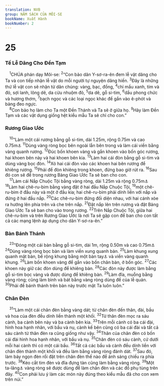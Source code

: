 ```yaml
---
translation: NVB
group: NĂM SÁCH CỦA MÔI-SE
bookName: Xuất Hành 
bookNumber: 2
---
```


<div class="title"><h1>25</h1><h3>Tế Lễ Dâng Cho Đền Tạm </h3></div>
<span class="verse xu_25_1"> <sup>1</sup>CHÚA phán dạy Môi-se: </span>
<span class="verse xu_25_2"><sup>2</sup>“Con bảo dân Y-sơ-ra-ên đem lễ vật dâng cho Ta và con tiếp nhận lễ vật do mỗi người tự nguyện dâng hiến. </span>
<span class="verse xu_25_3"><sup>3</sup>Đây là những thứ lễ vật con sẽ nhận từ dân chúng: vàng, bạc, đồng, </span>
<span class="verse xu_25_4"><sup>4</sup>chỉ mầu xanh, tím và đỏ, sợi lanh, lông dê, da cừu nhuộm đỏ, </span>
<span class="verse xu_25_5"><sup>5</sup>da dê, gỗ si-tim, </span>
<span class="verse xu_25_6"><sup>6</sup>dầu phong chức và hương thơm, </span>
<span class="verse xu_25_7"><sup>7</sup>bạch ngọc và các loại ngọc khác để gắn vào ê-phót và bảng đeo ngực. <br/></span>
<span class="verse xu_25_8"> <sup>8</sup>Con bảo họ làm cho Ta một Đền Thánh và Ta sẽ ở giữa họ. </span>
<span class="verse xu_25_9"><sup>9</sup>Hãy làm Đền Tạm và các vật dụng giống hệt kiểu mẫu Ta sẽ chỉ cho con.” <br/></span>
<div class="title"><h3>Rương Giao Ước </h3></div>
<span class="verse xu_25_10"> <sup>10</sup>“Làm một cái rương bằng gỗ si-tim, dài 1.25m, rộng 0.75m và cao 0.75m<a data-toggle="tooltip" data-placement="bottom" title="Nt: 2.5 am-ma x 1.5 am-ma x 1.5 am-ma">⚓</a></span>
<span class="verse xu_25_11"><sup>11</sup>Dùng vàng ròng bọc bên ngoài lẫn bên trong và làm cái viền bằng vàng quanh rương. </span>
<span class="verse xu_25_12"><sup>12</sup>Đúc bốn khoen vàng và gắn khoen vào bốn góc rương, hai khoen bên này và hai khoen bên kia. </span>
<span class="verse xu_25_13"><sup>13</sup>Làm hai cái đòn bằng gỗ si-tim và dùng vàng bọc đòn. </span>
<span class="verse xu_25_14"><sup>14</sup>Xỏ hai cái đòn vào các khoen hai bên rương để khiêng rương. </span>
<span class="verse xu_25_15"><sup>15</sup>Phải để đòn khiêng trong khoen, đừng bao giờ rút ra. </span>
<span class="verse xu_25_16"><sup>16</sup>Sau đó con sẽ để trong rương Bảng Giao Ước Ta sẽ ban cho con. <br/></span>
<span class="verse xu_25_17"> <sup>17</sup>Làm cái Nắp Chuộc Tội bằng vàng ròng, dài 1.25m và rộng 0.75m<a data-toggle="tooltip" data-placement="bottom" title="Nt: 2.5 am-ma x 1.5 am-ma">⚓</a></span>
<span class="verse xu_25_18"><sup>18</sup>Làm hai chê-ru-bim bằng vàng đặt ở hai đầu Nắp Chuộc Tội, </span>
<span class="verse xu_25_19"><sup>19</sup>một chê-ru-bim ở đầu này và một ở đầu kia; hai chê-ru-bim phải dính liền với nắp và đứng ở hai đầu nắp. </span>
<span class="verse xu_25_20"><sup>20</sup>Các chê-ru-bim đứng đối diện nhau, với hai cánh xòe ra hướng lên phía trên và che trên nắp. </span>
<span class="verse xu_25_21"><sup>21</sup>Đặt nắp lên trên rương và đặt Bảng Giao Ước Ta sẽ ban cho vào trong rương. </span>
<span class="verse xu_25_22"><sup>22</sup>Trên Nắp Chuộc Tội, giữa hai chê-ru-bim và trên Rương Giao Ước là nơi Ta sẽ gặp con để ban cho con tất cả các mạng lệnh áp dụng cho dân Y-sơ-ra-ên.” <br/></span>
<div class="title"><h3>Bàn Bánh Thánh </h3></div>
<span class="verse xu_25_23"> <sup>23</sup>“Đóng một cái bàn bằng gỗ si-tim, dài 1m, rộng 0.50m và cao 0.75m<a data-toggle="tooltip" data-placement="bottom" title="Nt: 2 am-ma x 1 am-ma x 1.5 am-ma">⚓</a></span>
<span class="verse xu_25_24"><sup>24</sup>Dùng vàng ròng bọc bàn và làm viền xung quanh bàn. </span>
<span class="verse xu_25_25"><sup>25</sup>Làm khung xung quanh mặt bàn, bề rộng khung bằng một bàn tay<a data-toggle="tooltip" data-placement="bottom" title="Độ 0m08">⚓</a> và viền vàng quanh khung. </span>
<span class="verse xu_25_26"><sup>26</sup>Làm bốn khoen vàng để gắn vào bốn chân bàn, ở bốn góc. </span>
<span class="verse xu_25_27"><sup>27</sup>Các khoen này giữ các đòn dùng để khiêng bàn. </span>
<span class="verse xu_25_28"><sup>28</sup>Các đòn này được làm bằng gỗ si-tim bọc vàng và được dùng để khiêng bàn. </span>
<span class="verse xu_25_29"><sup>29</sup>Làm đĩa, muỗng bằng vàng ròng; cũng làm bình và bát bằng vàng ròng dùng để của lễ quán. </span>
<span class="verse xu_25_30"><sup>30</sup>Phải để bánh thánh trên bàn này trước mặt Ta luôn luôn.” <br/></span>
<div class="title"><h3>Chân Đèn </h3></div>
<span class="verse xu_25_31"> <sup>31</sup>“Làm một cái chân đèn bằng vàng dát; từ chân đèn đến thân, đài, bầu và hoa của đèn đều dính liền thành một khối. </span>
<span class="verse xu_25_32"><sup>32</sup>Từ thân đèn mọc ra sáu cành, ba cành bên này và ba cành bên kia. </span>
<span class="verse xu_25_33"><sup>33</sup>Trên mỗi cành có ba cái đài, hình hoa hạnh nhân, với bầu và nụ, cành kế bên cũng có ba cái đài và tất cả sáu cành từ thân đèn ra cũng giống như vậy. </span>
<span class="verse xu_25_34"><sup>34</sup>Thân của chân đèn có bốn cái đài hình hoa hạnh nhân, với bầu và nụ. </span>
<span class="verse xu_25_35"><sup>35</sup>Chân đèn có sáu cành, cứ dưới mỗi hai cành thì có một cái bầu. </span>
<span class="verse xu_25_36"><sup>36</sup>Tất cả các bầu và cành đều dính liền với chân đèn thành một khối và đều làm bằng vàng ròng đánh dát. </span>
<span class="verse xu_25_37"><sup>37</sup>Sau đó, làm bảy ngọn đèn rồi đặt trên chân đèn thế nào để ánh sáng chiếu ra phía trước. </span>
<span class="verse xu_25_38"><sup>38</sup>Kéo cắt tim đèn và đĩa đựng tàn cũng làm bằng vàng ròng. </span>
<span class="verse xu_25_39"><sup>39</sup>Một ta-lâng<a data-toggle="tooltip" data-placement="bottom" title="Độ 34kg">⚓</a> vàng ròng sẽ được dùng để làm chân đèn và các đồ phụ tùng trên đây. </span>
<span class="verse xu_25_40"><sup>40</sup>Con phải lưu ý làm các món này đúng theo kiểu mẫu đã cho con xem trên núi.” <br/></span>
